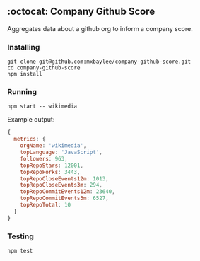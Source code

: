 ## :octocat: Company Github Score

Aggregates data about a github org to inform a company score.

### Installing

```
git clone git@github.com:mxbaylee/company-github-score.git
cd company-github-score
npm install
```

### Running

```
npm start -- wikimedia
```

Example output:

```js
{
  metrics: {
    orgName: 'wikimedia',
    topLanguage: 'JavaScript',
    followers: 963,
    topRepoStars: 12001,
    topRepoForks: 3443,
    topRepoCloseEvents12m: 1013,
    topRepoCloseEvents3m: 294,
    topRepoCommitEvents12m: 23640,
    topRepoCommitEvents3m: 6527,
    topRepoTotal: 10
  }
}
```

### Testing

```
npm test
```
